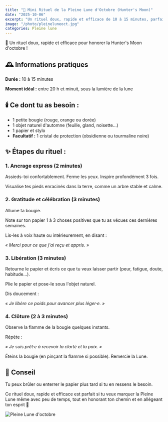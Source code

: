 ```yaml
---
title: "🌾 Mini Rituel de la Pleine Lune d'Octobre (Hunter's Moon)"
date: "2025-10-06"
excerpt: "Un rituel doux, rapide et efficace de 10 à 15 minutes, parfait si tu veux marquer la Pleine Lune même avec peu de temps, tout en honorant ton chemin et en allégeant ton esprit."
image: "/photo/pleineluneoct.jpg"
categories: Pleine lune
---
```


🌾 Un rituel doux, rapide et efficace pour honorer la Hunter's Moon d'octobre !

## 🕰️ Informations pratiques

**Durée :** 10 à 15 minutes

**Moment idéal :** entre 20 h et minuit, sous la lumière de la lune

## 🕯️ Ce dont tu as besoin :

- 1 petite bougie (rouge, orange ou dorée)
- 1 objet naturel d'automne (feuille, gland, noisette…)
- 1 papier et stylo
- **Facultatif :** 1 cristal de protection (obsidienne ou tourmaline noire)

## ✨ Étapes du rituel :

### 1. Ancrage express (2 minutes)

Assieds-toi confortablement. Ferme les yeux. Inspire profondément 3 fois. 

Visualise tes pieds enracinés dans la terre, comme un arbre stable et calme.

### 2. Gratitude et célébration (3 minutes)

Allume ta bougie.

Note sur ton papier 1 à 3 choses positives que tu as vécues ces dernières semaines.

Lis-les à voix haute ou intérieurement, en disant :

_« Merci pour ce que j'ai reçu et appris. »_

### 3. Libération (3 minutes)

Retourne le papier et écris ce que tu veux laisser partir (peur, fatigue, doute, habitude…).

Plie le papier et pose-le sous l'objet naturel.

Dis doucement :

_« Je libère ce poids pour avancer plus léger·e. »_

### 4. Clôture (2 à 3 minutes)

Observe la flamme de la bougie quelques instants.

Répète :

_« Je suis prêt·e à recevoir la clarté et la paix. »_

Éteins la bougie (en pinçant la flamme si possible). Remercie la Lune.

## 🌟 Conseil

Tu peux brûler ou enterrer le papier plus tard si tu en ressens le besoin.

Ce rituel doux, rapide et efficace est parfait si tu veux marquer la Pleine Lune même avec peu de temps, tout en honorant ton chemin et en allégeant ton esprit 💫

![Pleine Lune d'octobre](/photo/pleineluneoct.jpg)
